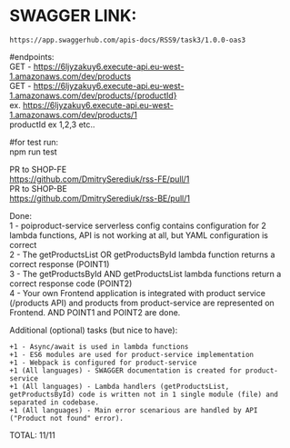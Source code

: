 # SWAGGER LINK:    
    https://app.swaggerhub.com/apis-docs/RSS9/task3/1.0.0-oas3   
   
#endpoints:   
  GET - https://6ljyzakuy6.execute-api.eu-west-1.amazonaws.com/dev/products   
  GET - https://6ljyzakuy6.execute-api.eu-west-1.amazonaws.com/dev/products/{productId}   
        ex. https://6ljyzakuy6.execute-api.eu-west-1.amazonaws.com/dev/products/1   
productId ex 1,2,3 etc..   
   
#for test run:   
    npm run test   
   
PR to SHOP-FE   
	https://github.com/DmitrySerediuk/rss-FE/pull/1   
PR to SHOP-BE   
	https://github.com/DmitrySerediuk/rss-BE/pull/1   
   
Done:   
    1 - poiproduct-service serverless config contains configuration for 2 lambda functions, API is not working at all, but YAML configuration is correct   
    2 - The getProductsList OR getProductsById lambda function returns a correct response (POINT1)   
    3 - The getProductsById AND getProductsList lambda functions return a correct response code (POINT2)   
    4 - Your own Frontend application is integrated with product service (/products API) and products from product-service are represented on Frontend. AND POINT1 and POINT2 are done.   
   
Additional (optional) tasks (but nice to have):   
   
    +1 - Async/await is used in lambda functions   
    +1 - ES6 modules are used for product-service implementation   
    +1 - Webpack is configured for product-service   
    +1 (All languages) - SWAGGER documentation is created for product-service   
    +1 (All languages) - Lambda handlers (getProductsList, getProductsById) code is written not in 1 single module (file) and separated in codebase.   
    +1 (All languages) - Main error scenarious are handled by API ("Product not found" error).   
   
TOTAL: 11/11   
